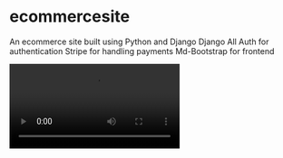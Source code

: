 # ecommercesite
An ecommerce site built using Python and Django
Django All Auth for authentication
Stripe for handling payments
Md-Bootstrap for frontend

![me](https://github.com/surajit003/ecommercesite/blob/main/Ecommerce.mp4)

